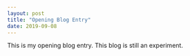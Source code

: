```yaml
---
layout: post
title: "Opening Blog Entry"
date: 2019-09-08
---
```


This is my opening blog entry. This blog is still an experiment.